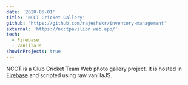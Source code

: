 ```yaml
---
date: '2020-05-01'
title: 'NCCT Cricket Gallery'
github: 'https://github.com/rajeshskr/inventory-management'
external: 'https://ncctpavilion.web.app/'
tech:
  - Firebase
  - VanillaJs
showInProjects: true
---
```


NCCT is a Club Cricket Team Web photo gallery project. It is hosted in [Firebase](https://firebase.google.com/) and scripted using raw vanillaJS.
